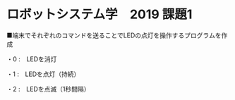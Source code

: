 # ロボットシステム学　2019 課題1
 ■端末でそれぞれのコマンドを送ることでLEDの点灯を操作するプログラムを作成
 
 ・0 :　LEDを消灯
 
 ・1 :　LEDを点灯（持続）
 
 ・2 :　LEDを点滅（1秒間隔）

